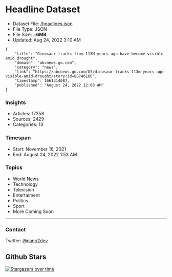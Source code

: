 # Headline Dataset

- Dataset File: [/headlines.json](https://raw.githubusercontent.com/fwd/news/master/headlines.json) 
- File Type: JSON
- File Size: ~**6MB**
- Updated: Aug 24, 2022 3:10 AM

```
{
    "title": "Dinosaur tracks from 113M years ago have become visible amid drought",
    "domain": "abcnews.go.com",
    "category": "news",
    "link": "https://abcnews.go.com/US/dinosaur-tracks-113m-years-ago-visible-amid-drought/story?id=88746160",
    "timestamp": 1661314087,
    "published": "August 24, 2022 12:08 AM"
}
```

### Insights

- Articles: 17358
- Sources: 2429
- Categories: 13

### Timespan

- Start: November 16, 2021
- End: August 24, 2022 1:53 AM

### Topics

- World News
- Technology
- Television
- Entertaiment
- Politics
- Sport
- More Coming Soon

---

### Contact 

Twitter: [@nano2dev](https://twitter.com/nano2dev)

## Github Stars

[![Stargazers over time](https://starchart.cc/fwd/news.svg)](https://starchart.cc/fwd/news)
	